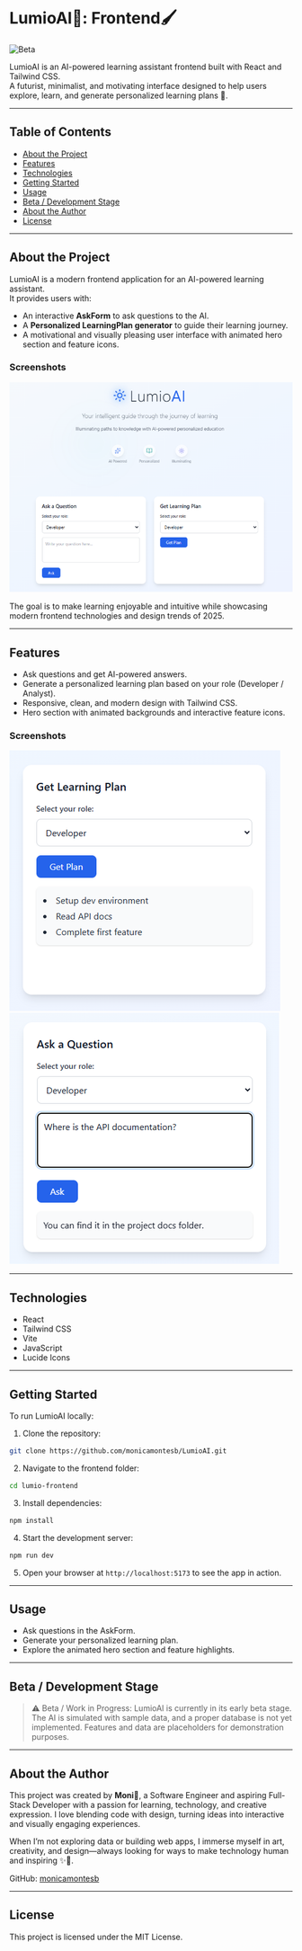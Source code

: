 # LumioAI🔆: Frontend🖌️
![Beta](https://img.shields.io/badge/status-beta-yellow)

LumioAI is an AI-powered learning assistant frontend built with React and Tailwind CSS.  
A futurist, minimalist, and motivating interface designed to help users explore, learn, and generate personalized learning plans 🙂.

---

## Table of Contents
- [About the Project](#about-the-project)
- [Features](#features)
- [Technologies](#technologies)
- [Getting Started](#getting-started)
- [Usage](#usage)
- [Beta / Development Stage](#beta--development-stage)
- [About the Author](#about-the-author)
- [License](#license)

---

## About the Project

LumioAI is a modern frontend application for an AI-powered learning assistant.  
It provides users with:

- An interactive **AskForm** to ask questions to the AI.
- A **Personalized LearningPlan generator** to guide their learning journey.
- A motivational and visually pleasing user interface with animated hero section and feature icons.

### Screenshots
![LumioAI Hero](screenshots/overview.png)  

The goal is to make learning enjoyable and intuitive while showcasing modern frontend technologies and design trends of 2025.

---

## Features

- Ask questions and get AI-powered answers.
- Generate a personalized learning plan based on your role (Developer / Analyst).
- Responsive, clean, and modern design with Tailwind CSS.
- Hero section with animated backgrounds and interactive feature icons.

### Screenshots
![LearningPlan Example](screenshots/learningplan.png)
![AskForm Example](screenshots/askform.png)

---

## Technologies

- React
- Tailwind CSS
- Vite
- JavaScript
- Lucide Icons

---

## Getting Started

To run LumioAI locally:

1. Clone the repository:

```bash
git clone https://github.com/monicamontesb/LumioAI.git
````

2. Navigate to the frontend folder:

```bash
cd lumio-frontend
```

3. Install dependencies:

```bash
npm install
```

4. Start the development server:

```bash
npm run dev
```

5. Open your browser at `http://localhost:5173` to see the app in action.

---

## Usage

* Ask questions in the AskForm.
* Generate your personalized learning plan.
* Explore the animated hero section and feature highlights.

---

## Beta / Development Stage

> ⚠️ Beta / Work in Progress:
> LumioAI is currently in its early beta stage. The AI is simulated with sample data, and a proper database is not yet implemented. Features and data are placeholders for demonstration purposes.

---

## About the Author

This project was created by **Moni**💛, a Software Engineer and aspiring Full-Stack Developer with a passion for learning, technology, and creative expression.
I love blending code with design, turning ideas into interactive and visually engaging experiences.

When I’m not exploring data or building web apps, I immerse myself in art, creativity, and design—always looking for ways to make technology human and inspiring ✨🎨.

GitHub: [monicamontesb](https://github.com/monicamontesb)

---

## License

This project is licensed under the MIT License.
